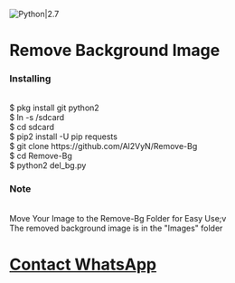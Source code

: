 ![Python|2.7](https://img.shields.io/badge/Python-2.7-blue.svg)
# Remove Background Image
<h3>Installing</h3><br>
$ pkg install git python2<br>
$ ln -s /sdcard<br>
$ cd sdcard<br>
$ pip2 install -U pip requests<br>
$ git clone https://github.com/Al2VyN/Remove-Bg<br>
$ cd Remove-Bg<br>
$ python2 del_bg.py<br>
<h3>Note</h3><br>
Move Your Image to the Remove-Bg Folder for Easy Use;v<br>
The removed background image is in the "Images" folder<br>
<h1><a href="https://api.whatsapp.com/send?phone=+628978125962">Contact WhatsApp </a></h1>

